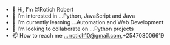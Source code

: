 - 👋 Hi, I’m @Rotich Robert
- 👀 I’m interested in ...Python, JavaScript and Java
- 🌱 I’m currently learning ...Automation and Web Development
- 💞️ I’m looking to collaborate on ...Python projects
- 📫 How to reach me ...rrotich10@gmail.com,+254708006619

<!---
RorotichRobaa/RorotichRobaa is a ✨ special ✨ repository because its `README.md` (this file) appears on your GitHub profile.
You can click the Preview link to take a look at your changes.
--->
